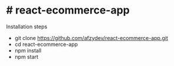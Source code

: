 # # react-ecommerce-app

Installation steps

  - git clone https://github.com/afzydev/react-ecommerce-app.git
  - cd react-ecommerce-app
  - npm install
  - npm start
  



